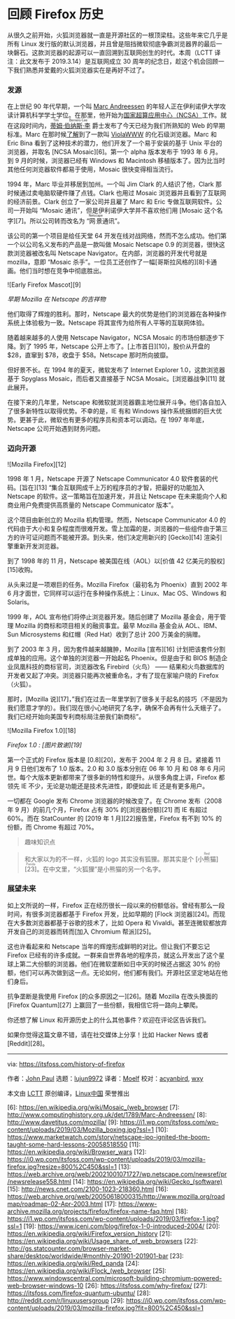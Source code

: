 [#]: collector: (lujun9972)
[#]: translator: (Moelf)
[#]: reviewer: (acyanbird, wxy)
[#]: publisher: (wxy)
[#]: url: (https://linux.cn/article-10714-1.html)
[#]: subject: (A Look Back at the History of Firefox)
[#]: via: (https://itsfoss.com/history-of-firefox)
[#]: author: (John Paul https://itsfoss.com/author/john/)

回顾 Firefox 历史
======

从很久之前开始，火狐浏览器就一直是开源社区的一根顶梁柱。这些年来它几乎是所有 Linux 发行版的默认浏览器，并且曾是阻挡微软彻底争霸浏览器界的最后一块磐石。这款浏览器的起源可以一直回溯到互联网创生的时代。本周（LCTT 译注：此文发布于 2019.3.14）是互联网成立 30 周年的纪念日，趁这个机会回顾一下我们熟悉并爱戴的火狐浏览器实在是再好不过了。

### 发源

在上世纪 90 年代早期，一个叫 [Marc Andreessen][1] 的年轻人正在伊利诺伊大学攻读计算机科学学士学位。在那里，他开始为[国家超算应用中心（NCSA）][2]工作。就在这段时间内，<ruby>[蒂姆·伯纳斯·李][3]<rt>Tim Berners-Lee</rt></ruby> 爵士发布了今天已经为我们所熟知的 Web 的早期标准。Marc 在那时候[了解][4]到了一款叫 [ViolaWWW][5] 的化石级浏览器。Marc 和 Eric Bina 看到了这种技术的潜力，他们开发了一个易于安装的基于 Unix 平台的浏览器，并取名 [NCSA Mosaic][6]。第一个 alpha 版本发布于 1993 年 6 月。到 9 月的时候，浏览器已经有 Windows 和 Macintosh 移植版本了。因为比当时其他任何浏览器软件都易于使用，Mosaic 很快变得相当流行。

1994 年，Marc 毕业并移居到加州。一个叫 Jim Clark 的人结识了他，Clark 那时候通过卖电脑软硬件赚了点钱。Clark 也用过 Mosaic 浏览器并且看到了互联网的经济前景。Clark 创立了一家公司并且雇了 Marc 和 Eric 专做互联网软件。公司一开始叫 “Mosaic 通讯”，但是伊利诺伊大学并不喜欢他们用 [Mosaic 这个名字][7]。所以公司转而改名为 “<ruby>网景<rt>Netscape</rt></ruby>通讯”。

该公司的第一个项目是给任天堂 64 开发在线对战网络，然而不怎么成功。他们第一个以公司名义发布的产品是一款叫做 Mosaic Netscape 0.9 的浏览器，很快这款浏览器被改名叫 Netscape Navigator。在内部，浏览器的开发代号就是 mozilla，意即 “Mosaic 杀手”。一位员工还创作了一幅[哥斯拉风格的][8]卡通画。他们当时想在竞争中彻底胜出。

![Early Firefox Mascot][9]

*早期 Mozilla 在 Netscape 的吉祥物*

他们取得了辉煌的胜利。那时，Netscape 最大的优势是他们的浏览器在各种操作系统上体验极为一致。Netscape 将其宣传为给所有人平等的互联网体验。

随着越来越多的人使用 Netscape Navigator，NCSA Mosaic 的市场份额逐步下降。到了 1995 年，Netscape 公开上市了。[上市首日][10]，股价从开盘的 $28，直窜到 $78，收盘于 $58。Netscape 那时所向披靡。

但好景不长。在 1994 年的夏天，微软发布了 Internet Explorer 1.0，这款浏览器基于 Spyglass Mosaic，而后者又直接基于 NCSA Mosaic。[浏览器战争][11] 就此展开。

在接下来的几年里，Netscape 和微软就浏览器霸主地位展开斗争。他们各自加入了很多新特性以取得优势。不幸的是，IE 有和 Windows 操作系统捆绑的巨大优势。更甚于此，微软也有更多的程序员和资本可以调动。在 1997 年年底，Netscape 公司开始遇到财务问题。

### 迈向开源

![Mozilla Firefox][12]

1998 年 1 月，Netscape 开源了 Netscape Communicator 4.0 软件套装的代码。[旨在][13] “集合互联网成千上万的程序员的才智，把最好的功能加入 Netscape 的软件。这一策略旨在加速开发，并且让 Netscape 在未来能向个人和商业用户免费提供高质量的 Netscape Communicator 版本”。

这个项目由新创立的 Mozilla 机构管理。然而，Netscape Communicator 4.0 的代码由于大小和复杂程度而很难开发。雪上加霜的是，浏览器的一些组件由于第三方的许可证问题而不能被开源。到头来，他们决定用新兴的 [Gecko][14] 渲染引擎重新开发浏览器。

到了 1998 年的 11 月，Netscape 被美国在线（AOL）以[价值 42 亿美元的股权][15]收购。

从头来过是一项艰巨的任务。Mozilla Firefox（最初名为 Phoenix）直到 2002 年 6 月才面世，它同样可以运行在多种操作系统上：Linux、Mac OS、Windows 和 Solaris。

1999 年，AOL 宣布他们将停止浏览器开发。随后创建了 Mozilla 基金会，用于管理 Mozilla 的商标和项目相关的融资事宜。最早 Mozilla 基金会从 AOL、IBM、Sun Microsystems 和红帽（Red Hat）收到了总计 200 万美金的捐赠。

到了 2003 年 3 月，因为套件越来越臃肿，Mozilla [宣布][16] 计划把该套件分割成单独的应用。这个单独的浏览器一开始起名 Phoenix。但是由于和 BIOS 制造企业凤凰科技的商标官司，浏览器改名 Firebird（火鸟） —— 结果和火鸟数据库的开发者又起了冲突。浏览器只能再次被重命名，才有了现在家喻户晓的 Firefox（火狐）。

那时，[Mozilla 说][17]，”我们在过去一年里学到了很多关于起名的技巧（不是因为我们愿意才学的）。我们现在很小心地研究了名字，确保不会再有什么夭蛾子了。我们已经开始向美国专利商标局注册我们新商标”。

![Mozilla Firefox 1.0][18]

*Firefox 1.0 : [图片致谢][19]*

第一个正式的 Firefox 版本是 [0.8][20]，发布于 2004 年 2 月 8 日。紧接着 11 月 9 日他们发布了 1.0 版本。2.0 和 3.0 版本分别在 06 年 10 月 和 08 年 6 月问世。每个大版本更新都带来了很多新的特性和提升。从很多角度上讲，Firefox 都领先 IE 不少，无论是功能还是技术先进性，即便如此 IE 还是有更多用户。

一切都在 Google 发布 Chrome 浏览器的时候改变了。在 Chrome 发布（2008 年 9 月）的前几个月，Firefox 占有 30% 的[浏览器份额][21] 而 IE 有超过 60%。而在 StatCounter 的 [2019 年 1 月][22]报告里，Firefox 有不到 10% 的份额，而 Chrome 有超过 70%。

> 趣味知识点

> 和大家以为的不一样，火狐的 logo 其实没有狐狸。那其实是个 <ruby>[小熊猫][23]<rt>Red Panda</rt></ruby>。在中文里，“火狐狸”是小熊猫的另一个名字。

### 展望未来

如上文所说的一样，Firefox 正在经历很长一段以来的份额低谷。曾经有那么一段时间，有很多浏览器都基于 Firefox 开发，比如早期的 [Flock 浏览器][24]。而现在大多数浏览器都基于谷歌的技术了，比如 Opera 和 Vivaldi。甚至连微软都放弃开发自己的浏览器而转而[加入 Chromium 帮派][25]。

这也许看起来和 Netscape 当年的辉煌形成鲜明的对比。但让我们不要忘记 Firefox 已经有的许多成就。一群来自世界各地的程序员，就这么开发出了这个星球上第二大份额的浏览器。他们在微软垄断如日中天的时候还占据这 30% 的份额，他们可以再次做到这一点。无论如何，他们都有我们。开源社区坚定地站在他们身后。

抗争垄断是我使用 Firefox [的众多原因之一][26]。随着 Mozilla 在改头换面的 [Firefox Quantum][27] 上赢回了一些份额，我相信它将一路向上攀爬。

你还想了解 Linux 和开源历史上的什么其他事件？欢迎在评论区告诉我们。

如果你觉得这篇文章不错，请在社交媒体上分享！比如 Hacker News 或者 [Reddit][28]。

--------------------------------------------------------------------------------

via: https://itsfoss.com/history-of-firefox

作者：[John Paul][a]
选题：[lujun9972][b]
译者：[Moelf](https://github.com/Moelf)
校对：[acyanbird](https://github.com/acyanbird), [wxy](https://github.com/wxy)

本文由 [LCTT](https://github.com/LCTT/TranslateProject) 原创编译，[Linux中国](https://linux.cn/) 荣誉推出

[a]: https://itsfoss.com/author/john/
[b]: https://github.com/lujun9972
[1]: https://en.wikipedia.org/wiki/Marc_Andreessen
[2]: https://en.wikipedia.org/wiki/National_Center_for_Supercomputing_Applications
[3]: https://en.wikipedia.org/wiki/Tim_Berners-Lee
[4]: https://www.w3.org/DesignIssues/TimBook-old/History.html
[5]: http://viola.org/
[6]: https://en.wikipedia.org/wiki/Mosaic_(web_browser
[7]: http://www.computinghistory.org.uk/det/1789/Marc-Andreessen/
[8]: http://www.davetitus.com/mozilla/
[9]: https://i1.wp.com/itsfoss.com/wp-content/uploads/2019/03/Mozilla_boxing.jpg?ssl=1
[10]: https://www.marketwatch.com/story/netscape-ipo-ignited-the-boom-taught-some-hard-lessons-20058518550
[11]: https://en.wikipedia.org/wiki/Browser_wars
[12]: https://i0.wp.com/itsfoss.com/wp-content/uploads/2019/03/mozilla-firefox.jpg?resize=800%2C450&ssl=1
[13]: https://web.archive.org/web/20021001071727/wp.netscape.com/newsref/pr/newsrelease558.html
[14]: https://en.wikipedia.org/wiki/Gecko_(software)
[15]: http://news.cnet.com/2100-1023-218360.html
[16]: https://web.archive.org/web/20050618000315/http://www.mozilla.org/roadmap/roadmap-02-Apr-2003.html
[17]: https://www-archive.mozilla.org/projects/firefox/firefox-name-faq.html
[18]: https://i1.wp.com/itsfoss.com/wp-content/uploads/2019/03/firefox-1.jpg?ssl=1
[19]: https://www.iceni.com/blog/firefox-1-0-introduced-2004/
[20]: https://en.wikipedia.org/wiki/Firefox_version_history
[21]: https://en.wikipedia.org/wiki/Usage_share_of_web_browsers
[22]: http://gs.statcounter.com/browser-market-share/desktop/worldwide/#monthly-201901-201901-bar
[23]: https://en.wikipedia.org/wiki/Red_panda
[24]: https://en.wikipedia.org/wiki/Flock_(web_browser
[25]: https://www.windowscentral.com/microsoft-building-chromium-powered-web-browser-windows-10
[26]: https://itsfoss.com/why-firefox/
[27]: https://itsfoss.com/firefox-quantum-ubuntu/
[28]: http://reddit.com/r/linuxusersgroup
[29]: https://i0.wp.com/itsfoss.com/wp-content/uploads/2019/03/mozilla-firefox.jpg?fit=800%2C450&ssl=1
